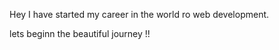 Hey I have started my career in the world ro web development. 

lets beginn the beautiful journey !!
